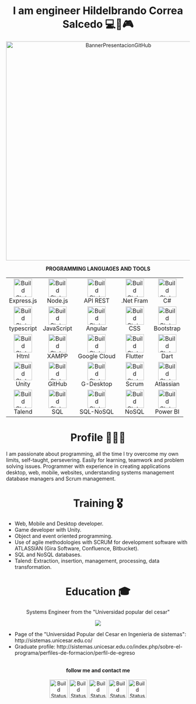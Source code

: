 <h1 align="center">I am engineer Hildelbrando Correa Salcedo 💻📲🎮</h1>

<p align="center">
  <img width="600" src="https://user-images.githubusercontent.com/63067085/230683677-de62bd59-6a8a-49e1-bf86-bdef864f8d7e.gif" alt="BannerPresentacionGitHub">
</p>

<p align="center"><strong>PROGRAMMING LANGUAGES AND TOOLS</strong></p>
<table align="center">
<tr>
    <td align="center">
      <img width="50" src="https://ajeetchaulagain.com/static/7cb4af597964b0911fe71cb2f8148d64/87351/express-js.png" alt="Build Status"><br>
      Express.js
    </td>
    <td align="center">
      <img width="50" src="https://ugeek.github.io/blog/images-blog/node.png" alt="Build Status"><br>
      Node.js
    </td>
    <td align="center">
      <img width="50" src="https://m.media-amazon.com/images/S/aplus-media-library-service-media/e6d345bc-e2c5-4cf2-9e4c-92694eff615d.__CR0,0,220,220_PT0_SX220_V1___.png" alt="Build Status"><br>
      API REST
    </td>
    <td align="center">
      <img width="50" src="https://cdni.comss.net/logo/netframework.png" alt="Build Status"><br>
      .Net Fram
    </td>
    <td align="center">
      <img width="50" src="https://cdn-icons-png.flaticon.com/512/6132/6132221.png" alt="Build Status"><br>
      C#
    </td>
</tr>
<tr>
    <td align="center">
      <img width="50" src="https://upload.wikimedia.org/wikipedia/commons/thumb/4/4c/Typescript_logo_2020.svg/1200px-Typescript_logo_2020.svg.png" alt="Build Status"><br>
      typescript
    </td>
    <td align="center">
      <img width="50" src="https://encrypted-tbn0.gstatic.com/images?q=tbn:ANd9GcTab05l3ndGtZqyqxgTeOkmB7g2eDGyYrQp60gRu108tIEXOLQTl8tf9Jpx90UiNJEIv1Q&usqp=CAU" alt="Build Status"><br>
      JavaScript
    </td>
    <td align="center">
      <img width="50" src="https://sg.com.mx/sites/default/files/styles/570x500/public/images/angular-logo.png?itok=_4hR0cNu" alt="Build Status"><br>
      Angular
    </td>
    <td align="center">
      <img width="50" src="https://lenguajecss.com/css/logo.svg" alt="Build Status"><br>
      CSS
    </td>
    <td align="center">
      <img width="50" src="https://upload.wikimedia.org/wikipedia/commons/thumb/b/b2/Bootstrap_logo.svg/1200px-Bootstrap_logo.svg.png" alt="Build Status"><br>
      Bootstrap
    </td>
</tr>
<tr>
    <td align="center">
      <img width="50" src="https://lenguajehtml.com/html/logo.svg" alt="Build Status"><br>
      Html
    </td>   
    <td align="center">
      <img width="50" src="https://cdn2.iconfinder.com/data/icons/pack1-baco-flurry-icons-style/512/XAMPP.png" alt="Build Status"><br>
      XAMPP
    </td>
    <td align="center">
      <img width="50" src="https://play-lh.googleusercontent.com/RyoQTmHnxsxPYabsETmWVXHtLorVh_yOO48hsdv2VmI-Uki4qt5c5vV1cicJODV56A4=w240-h480-rw" alt="Build Status"><br>
      Google Cloud
    </td>
    <td align="center">
      <img width="50" src="https://camo.githubusercontent.com/dc130e15e764a2ce83daf7503c9b73e5ee349259ceb82b4a0f393339289f8564/68747470733a2f2f63646e2d696d616765732d312e6d656469756d2e636f6d2f6d61782f313230302f312a352d616f4b3849426d58766535776842514d393047412e706e67" alt="Build Status"><br>
      Flutter  
    </td>
    <td align="center">
      <img width="50" src="https://cdn-images-1.medium.com/max/1200/1*knHF_qpxdtS8h0Z8EeqowA.png" alt="Build Status"><br>
      Dart
    </td>
</tr>
<tr>
    <td align="center">
      <img width="50" src="https://play-lh.googleusercontent.com/DvdO6zut4h7byRXOnmtpuyLTnC2-fPltRT-yqI0l9m_mA-U1mhDPj3NAE7IenEF1yg" alt="Build Status"><br>
      Unity
    </td>
    <td align="center">
      <img width="50" src="https://play-lh.googleusercontent.com/PCpXdqvUWfCW1mXhH1Y_98yBpgsWxuTSTofy3NGMo9yBTATDyzVkqU580bfSln50bFU" alt="Build Status"><br>
      GitHub
    </td>
    <td align="center">
      <img width="50" src="https://upload.wikimedia.org/wikipedia/commons/thumb/a/ae/Github-desktop-logo-symbol.svg/2048px-Github-desktop-logo-symbol.svg.png" alt="Build Status"><br>
      G-Desktop
    </td>
    <td align="center">
      <img width="50" src="https://geeks.ms/jorge/wp-content/uploads/sites/6/2007/05/20210927_01.png" alt="Build Status"><br>
      Scrum
    </td>
    <td align="center">
      <img width="50" src="https://d3njjcbhbojbot.cloudfront.net/api/utilities/v1/imageproxy/https://coursera-course-photos.s3.amazonaws.com/44/a1aa6de0754300a8bb8a2f2d2ac817/atlassian-logo-gradient-vertical-white.png?auto=format%2Ccompress&dpr=1" alt="Build Status"><br>
      Atlassian
    </td>
</tr>
<tr>
    <td align="center">
        <img width="50" src="https://www.talend.com/images/logo-talend-logomark.png" alt="Build Status"><br>
        Talend     
    </td>
    <td align="center">
      <img width="50" src="https://cdn-icons-png.flaticon.com/512/1420/1420398.png" alt="Build Status"><br>
      SQL
    </td>
    <td align="center">
      <img width="50" src="https://user-images.githubusercontent.com/63067085/230794339-1b6caf12-63ab-4380-9434-0198f7fa458c.png" alt="Build Status"><br>
      SQL-NoSQL
    </td>  
    <td align="center">
      <img width="50" src="https://sqltest.abonent.plus/assets/nosql-logo.87dc0d06.png" alt="Build Status"><br>
      NoSQL
    </td>
    <td align="center">
        <img width="50" src="https://image-prod.kigyolog.com/contents/tool/71b3e70e4054421e0d13492594724c8a.jpg" alt="Build Status"><br>
        Power BI
    </td>
</tr>
</table>
      
<h1 align="center">Profile 👨🏻‍💻</h1>
I am passionate about programming, all the time I try overcome my own limits, self-taught, persevering. Easily for learning, teamwork and problem solving issues.
Programmer with experience in creating applications desktop, web, mobile, websites, understanding systems management database managers and Scrum management.
  
<h1 align="center">Training 🎖️</h1>
<p>
  <ul>
    <li>Web, Mobile and Desktop developer.</li>
    <li>Game developer with Unity.</li>
    <li>Object and event oriented programming.</li>
    <li>Use of agile methodologies with SCRUM for development software with ATLASSIAN (Gira Software, Confluence, Bitbucket).</li>
    <li>SQL and NoSQL databases.</li>
    <li>Talend: Extraction, insertion, management, processing, data transformation.</li>
  </ul>
</p>
  
<h1 align="center">Education 🎓</h1>
<p>
  <p align="center">Systems Engineer from the "Universidad popular del cesar"</p>
  <p align="center">
     <img src="http://sistemas.unicesar.edu.co/images/logo-1.png"><br>     
  </p>
  <ul>
     <li>Page of the "Universidad Popular del Cesar en Ingenieria de sistemas": http://sistemas.unicesar.edu.co/</li>
     <li>Graduate profile: http://sistemas.unicesar.edu.co/index.php/sobre-el-programa/perfiles-de-formacion/perfil-de-egreso</li>
  </ul>
</p>
  
<p align="center">
<br>
<label><b>follow me and contact me</b></label>
<br>
<br>
<a href="https://www.linkedin.com/in/hildelbrandocorreasalcedo/"><img src="https://play-lh.googleusercontent.com/kMofEFLjobZy_bCuaiDogzBcUT-dz3BBbOrIEjJ-hqOabjK8ieuevGe6wlTD15QzOqw" alt="Build Status" height=50></a>
<a href="https://mail.google.com/mail/u/0/#inbox?compose=DmwnWtDnGLtzjlhDTmcMzgtkVWHmjWhjKlGRcTCzRprqxxjqttSksslJdWlMgMbSTbqmJMssgKqG"><img src="https://play-lh.googleusercontent.com/KSuaRLiI_FlDP8cM4MzJ23ml3og5Hxb9AapaGTMZ2GgR103mvJ3AAnoOFz1yheeQBBI" alt="Build Status" height=50></a>
<a href="https://api.whatsapp.com/send?phone=573022605415"><img src="https://play-lh.googleusercontent.com/bYtqbOcTYOlgc6gqZ2rwb8lptHuwlNE75zYJu6Bn076-hTmvd96HH-6v7S0YUAAJXoJN" alt="Build Status" height=50></a>
<a href="https://www.instagram.com/hbrayancorrea/"><img src="https://upload.wikimedia.org/wikipedia/commons/9/95/Instagram_logo_2022.svg" alt="Build Status" height=50></a>
<label><b></b></label>
<a href="https://www.facebook.com/brayancorreasd/"><img src="https://upload.wikimedia.org/wikipedia/commons/thumb/e/ee/Logo_de_Facebook.png/220px-Logo_de_Facebook.png" alt="Build Status" height=50></a>
</p>
